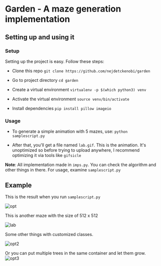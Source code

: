 # Garden - A maze generation implementation

## Setting up and using it

### Setup
Setting up the project is easy. Follow these steps:

- Clone this repo
  `git clone https://github.com/nejdetckenobi/garden`

- Go to project directory
  `cd garden`

- Create a virtual environment
  `virtualenv -p $(which python3) venv`

- Activate the virtual environment
  `source venv/bin/activate`

- Install dependencies
  `pip install pillow imageio`


### Usage

- To generate a simple animation with 5 mazes, use:
  `python samplescript.py`

- After that, you'll get a file named `lab.gif`. This is the animation. It's unoptimized so before trying to upload anywhere, I recommend optimizing it via tools like `gifsicle`


**Note**: All implementation made in `imps.py`. You can check the algorithm and other things in there. For usage, examine `samplescript.py`

## Example

This is the result when you run `samplescript.py`

![opt](https://user-images.githubusercontent.com/4905664/49155447-043cbc80-f32c-11e8-87a8-bcecccf17c47.gif)

This is another maze with the size of 512 x 512

![lab](https://user-images.githubusercontent.com/4905664/49157317-9050e300-f330-11e8-9342-6be42cd44751.png)

Some other things with customized classes.

![opt2](https://user-images.githubusercontent.com/4905664/49330750-158ffe00-f5a4-11e8-9264-03efdf44de7e.gif)

Or you can put multiple trees in the same container and let them grow.
![opt3](https://user-images.githubusercontent.com/4905664/49330897-58eb6c00-f5a6-11e8-9b00-43d33bf1e1c8.gif)
